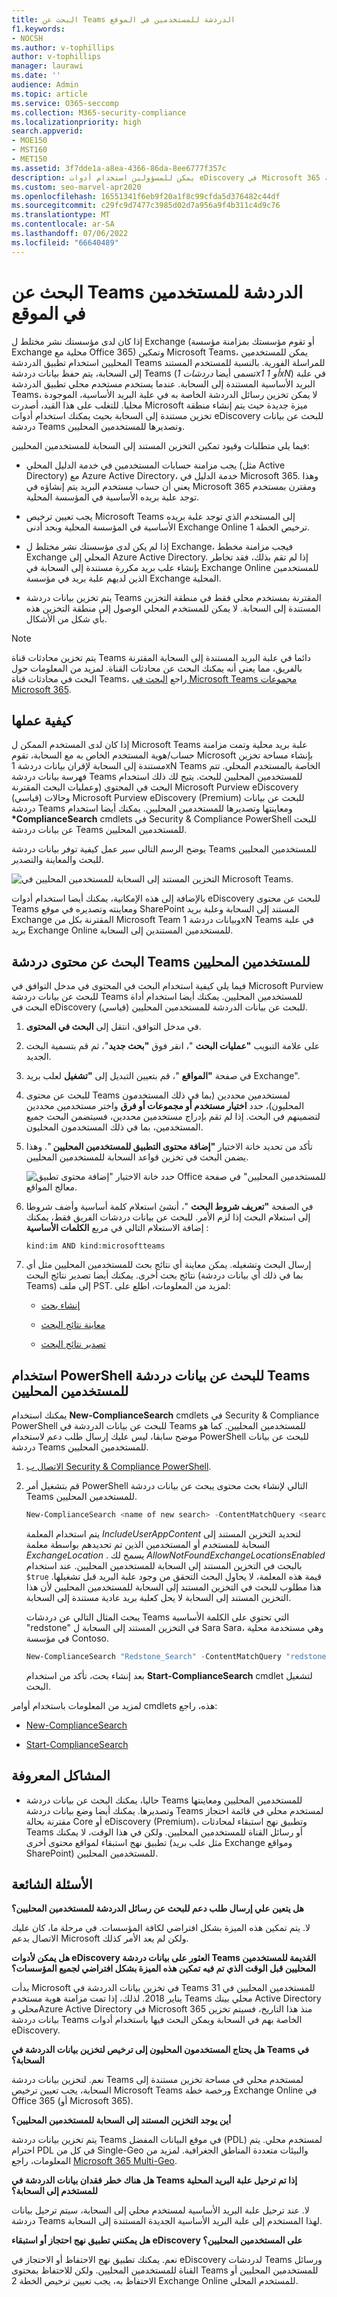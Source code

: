 ```yaml
---
title: البحث عن Teams الدردشة للمستخدمين في الموقع
f1.keywords:
- NOCSH
ms.author: v-tophillips
author: v-tophillips
manager: laurawi
ms.date: ''
audience: Admin
ms.topic: article
ms.service: O365-seccomp
ms.collection: M365-security-compliance
ms.localizationpriority: high
search.appverid:
- MOE150
- MST160
- MET150
ms.assetid: 3f7dde1a-a8ea-4366-86da-8ee6777f357c
description: يمكن للمسؤولين استخدام أدوات eDiscovery في Microsoft 365 للبحث عن بيانات دردشة Teams وتصديرها للمستخدمين المحليين في نشر Exchange المختلط.
ms.custom: seo-marvel-apr2020
ms.openlocfilehash: 16551341f6eb9f20a1f8c99cfda5d376482c44df
ms.sourcegitcommit: c29fc9d7477c3985d02d7a956a9f4b311c4d9c76
ms.translationtype: MT
ms.contentlocale: ar-SA
ms.lasthandoff: 07/06/2022
ms.locfileid: "66640489"
---
```

# <a name="search-for-teams-chat-data-for-on-premises-users"></a>البحث عن Teams الدردشة للمستخدمين في الموقع

إذا كان لدى مؤسستك نشر مختلط ل Exchange (أو تقوم مؤسستك بمزامنة مؤسسة Exchange محلية مع Office 365) وتمكين Microsoft Teams، يمكن للمستخدمين المحليين استخدام تطبيق الدردشة Teams للمراسلة الفورية. بالنسبة للمستخدم المستند إلى السحابة، يتم حفظ بيانات دردشة Teams (تسمى أيضا *دردشات 1x1 أو 1xN*) في علبة البريد الأساسية المستندة إلى السحابة. عندما يستخدم مستخدم محلي تطبيق الدردشة Teams، لا يمكن تخزين رسائل الدردشة الخاصة به في علبة البريد الأساسية، الموجودة محليا. للتغلب على هذا القيد، أصدرت Microsoft ميزة جديدة حيث يتم إنشاء منطقة تخزين مستندة إلى السحابة بحيث يمكنك استخدام أدوات eDiscovery للبحث عن بيانات دردشة Teams وتصديرها للمستخدمين المحليين.
  
فيما يلي متطلبات وقيود تمكين التخزين المستند إلى السحابة للمستخدمين المحليين:
  
- يجب مزامنة حسابات المستخدمين في خدمة الدليل المحلي (مثل Active Directory) مع Azure Active Directory، خدمة الدليل في Microsoft 365. وهذا يعني أن حساب مستخدم البريد يتم إنشاؤه في Microsoft 365 ومقترن بمستخدم توجد علبة بريده الأساسية في المؤسسة المحلية.

- يجب تعيين ترخيص Microsoft Teams إلى المستخدم الذي توجد علبة بريده الأساسية في المؤسسة المحلية وبحد أدنى Exchange Online ترخيص الخطة 1.

- إذا لم يكن لدى مؤسستك نشر مختلط ل Exchange، فيجب مزامنة مخطط Exchange المحلي إلى Azure Active Directory. إذا لم تقم بذلك، فقد تخاطر بإنشاء علب بريد مكررة مستندة إلى السحابة في Exchange Online للمستخدمين الذين لديهم علبة بريد في مؤسسة Exchange المحلية.

- يتم تخزين بيانات دردشة Teams المقترنة بمستخدم محلي فقط في منطقة التخزين المستندة إلى السحابة. لا يمكن للمستخدم المحلي الوصول إلى منطقة التخزين هذه بأي شكل من الأشكال.

> [!NOTE]
> يتم تخزين محادثات قناة Teams دائما في علبة البريد المستندة إلى السحابة المقترنة بالفريق، مما يعني أنه يمكنك البحث عن محادثات القناة. لمزيد من المعلومات حول البحث في محادثات قناة Teams، راجع [البحث في Microsoft Teams مجموعات Microsoft 365](content-search-reference.md#searching-microsoft-teams-and-microsoft-365-groups).
  
## <a name="how-it-works"></a>كيفية عملها

إذا كان لدى المستخدم الممكن ل Microsoft Teams علبة بريد محلية وتمت مزامنة حساب/هوية المستخدم الخاص به مع السحابة، تقوم Microsoft بإنشاء مساحة تخزين مستندة إلى السحابة لإقران بيانات دردشة 1xN Teams الخاصة بالمستخدم المحلي. تتم فهرسة بيانات دردشة Teams للمستخدمين المحليين للبحث. يتيح لك ذلك استخدام البحث في المحتوى (وعمليات البحث المقترنة Microsoft Purview eDiscovery (قياسي) وحالات Microsoft Purview eDiscovery (Premium) للبحث عن بيانات دردشة Teams ومعاينتها وتصديرها للمستخدمين المحليين. يمكنك أيضا استخدام **\*ComplianceSearch** cmdlets في Security & Compliance PowerShell للبحث عن بيانات دردشة Teams للمستخدمين المحليين.
  
يوضح الرسم التالي سير عمل كيفية توفر بيانات دردشة Teams للمستخدمين المحليين للبحث والمعاينة والتصدير.
  
![التخزين المستند إلى السحابة للمستخدمين المحليين في Microsoft Teams.](../media/EHAMShard1.png)
  
بالإضافة إلى هذه الإمكانية، يمكنك أيضا استخدام أدوات eDiscovery للبحث عن محتوى Teams ومعاينته وتصديره في موقع SharePoint المستند إلى السحابة وعلبة بريد Exchange المقترنة بكل من Microsoft Team وبيانات دردشة 1xN Teams في علبة بريد Exchange Online للمستخدمين المستندين إلى السحابة.

## <a name="searching-for-teams-chat-content-for-on-premises-users"></a>البحث عن محتوى دردشة Teams للمستخدمين المحليين

فيما يلي كيفية استخدام البحث في المحتوى في مدخل التوافق في Microsoft Purview للبحث عن بيانات دردشة Teams للمستخدمين المحليين. يمكنك أيضا استخدام أداة البحث في eDiscovery (قياسي) للبحث عن بيانات الدردشة للمستخدمين المحليين.
  
1. في مدخل التوافق، انتقل إلى **البحث في المحتوى**.

2. على علامة التبويب **"عمليات البحث** "، انقر فوق **"بحث جديد**"، ثم قم بتسمية البحث الجديد.

3. في صفحة **"المواقع** "، قم بتعيين التبديل إلى **"تشغيل** لعلب بريد Exchange".

4. للبحث عن محتوى Teams لمستخدمين محددين (بما في ذلك المستخدمون المحليون)، حدد **اختيار مستخدم أو مجموعات أو فرق** واختر مستخدمين محددين لتضمينهم في البحث. إذا لم تقم بإدراج مستخدمين محددين، فسيتضمن البحث جميع المستخدمين، بما في ذلك المستخدمون المحليون.

5. تأكد من تحديد خانة الاختيار **"إضافة محتوى التطبيق للمستخدمين المحليين** ". وهذا يضمن البحث في تخزين قواعد السحابة للمستخدمين المحليين.

    ![حدد خانة الاختيار "إضافة محتوى تطبيق Office للمستخدمين المحليين" في صفحة معالج المواقع.](../media/EHAMShardCheckBox.png)

6. في الصفحة **"تعريف شروط البحث** "، أنشئ استعلام كلمة أساسية وأضف شروطا إلى استعلام البحث إذا لزم الأمر. للبحث عن بيانات دردشات الفريق فقط، يمكنك إضافة الاستعلام التالي في مربع **الكلمات الأساسية** :

    ```text
    kind:im AND kind:microsoftteams
    ```

6. إرسال البحث وتشغيله. يمكن معاينة أي نتائج بحث للمستخدمين المحليين مثل أي نتائج بحث أخرى. يمكنك أيضا تصدير نتائج البحث (بما في ذلك أي بيانات دردشة Teams) إلى ملف PST. لمزيد من المعلومات، اطلع على:

    - [إنشاء بحث](content-search.md)

    - [معاينة نتائج البحث](preview-ediscovery-search-results.md)

    - [تصدير نتائج البحث](export-search-results.md)

## <a name="using-powershell-to-search-for-teams-chat-data-for-on-premises-users"></a>استخدام PowerShell للبحث عن بيانات دردشة Teams للمستخدمين المحليين

يمكنك استخدام **New-ComplianceSearch** cmdlets في Security & Compliance PowerShell للبحث عن بيانات الدردشة في Teams للمستخدمين المحليين. كما هو موضح سابقا، ليس عليك إرسال طلب دعم لاستخدام PowerShell للبحث عن بيانات دردشة Teams للمستخدمين المحليين.
  
1. [الاتصال ب Security & Compliance PowerShell](/powershell/exchange/connect-to-scc-powershell).

2. قم بتشغيل أمر PowerShell التالي لإنشاء بحث محتوى يبحث عن بيانات دردشة Teams للمستخدمين المحليين.

    ```powershell
    New-ComplianceSearch <name of new search> -ContentMatchQuery <search query> -ExchangeLocation <on-premises user> -IncludeUserAppContent $true -AllowNotFoundExchangeLocationsEnabled $true  
    ```

    يتم استخدام المعلمة *IncludeUserAppContent*  لتحديد التخزين المستند إلى السحابة للمستخدم أو المستخدمين الذين تم تحديدهم بواسطة معلمة  *ExchangeLocation*  . يسمح لك *AllowNotFoundExchangeLocationsEnabled*  بالبحث في التخزين المستند إلى السحابة للمستخدمين المحليين. عند استخدام `$true` قيمة هذه المعلمة، لا يحاول البحث التحقق من وجود علبة البريد قبل تشغيلها. هذا مطلوب للبحث في التخزين المستند إلى السحابة للمستخدمين المحليين لأن هذا التخزين المستند إلى السحابة لا يحل كعلبة بريد عادية مستندة إلى السحابة.

    يبحث المثال التالي عن دردشات Teams التي تحتوي على الكلمة الأساسية "redstone" في التخزين المستند إلى السحابة ل Sara Sara، وهي مستخدمة محلية في مؤسسة Contoso.
  
    ```powershell
    New-ComplianceSearch "Redstone_Search" -ContentMatchQuery "redstone AND (kind:im AND kind:microsoftteams)" -ExchangeLocation sarad@contoso.com -IncludeUserAppContent $true -AllowNotFoundExchangeLocationsEnabled $true  
    ```

   بعد إنشاء بحث، تأكد من استخدام **Start-ComplianceSearch** cmdlet لتشغيل البحث.
  
لمزيد من المعلومات باستخدام أوامر cmdlets هذه، راجع:
  
- [New-ComplianceSearch](/powershell/module/exchange/new-compliancesearch)

- [Start-ComplianceSearch](/powershell/module/exchange/start-compliancesearch)

## <a name="known-issues"></a>المشاكل المعروفة

- حاليا، يمكنك البحث عن بيانات دردشة Teams للمستخدمين المحليين ومعاينتها وتصديرها. يمكنك أيضا وضع بيانات دردشة Teams لمستخدم محلي في قائمة احتجاز مقترنة بحالة Core أو eDiscovery (Premium)، وتطبيق نهج استبقاء لمحادثات Teams أو رسائل القناة للمستخدمين المحليين. ولكن في هذا الوقت، لا يمكنك تطبيق نهج استبقاء لمواقع محتوى أخرى (مثل علب بريد Exchange ومواقع SharePoint) للمستخدمين المحليين.

## <a name="frequently-asked-questions"></a>الأسئلة الشائعة

**هل يتعين علي إرسال طلب دعم للبحث عن رسائل الدردشة للمستخدمين المحليين؟**

لا. يتم تمكين هذه الميزة بشكل افتراضي لكافة المؤسسات. في مرحلة ما، كان عليك الاتصال بدعم Microsoft ولكن لم يعد الأمر كذلك.
  
 **هل يمكن لأدوات eDiscovery العثور على بيانات دردشة Teams القديمة للمستخدمين المحليين قبل الوقت الذي تم فيه تمكين هذه الميزة بشكل افتراضي لجميع المؤسسات؟**
  
بدأت Microsoft في تخزين بيانات الدردشة في Teams للمستخدمين المحليين في 31 يناير 2018. لذلك، إذا تمت مزامنة هوية مستخدم Teams محلي بينك Active Directory محلي وAzure Active Directory في Microsoft 365 منذ هذا التاريخ، فسيتم تخزين بيانات دردشة Teams الخاصة بهم في السحابة ويمكن البحث فيها باستخدام أدوات eDiscovery.

 **هل يحتاج المستخدمون المحليون إلى ترخيص لتخزين بيانات الدردشة في Teams في السحابة؟**
  
نعم. لتخزين بيانات دردشة Teams لمستخدم محلي في مساحة تخزين مستندة إلى السحابة، يجب تعيين ترخيص Microsoft Teams ورخصة خطة Exchange Online في Office 365 (أو Microsoft 365).

**أين يوجد التخزين المستند إلى السحابة للمستخدمين المحليين؟**
  
يتم تخزين بيانات دردشة Teams في موقع البيانات المفضل (PDL) لمستخدم محلي. يتم احترام PDL في كل من Single-Geo والبيئات متعددة المناطق الجغرافية. لمزيد من المعلومات، راجع [Microsoft 365 Multi-Geo](../enterprise/microsoft-365-multi-geo.md).

**هل هناك خطر فقدان بيانات الدردشة في Teams إذا تم ترحيل علبة البريد المحلية للمستخدم إلى السحابة؟**
  
لا. عند ترحيل علبة البريد الأساسية لمستخدم محلي إلى السحابة، سيتم ترحيل بيانات دردشة Teams لهذا المستخدم إلى علبة البريد الأساسية الجديدة المستندة إلى السحابة.
  
 **هل يمكنني تطبيق نهج احتجاز أو استبقاء eDiscovery على المستخدمين المحليين؟**
  
نعم. يمكنك تطبيق نهج الاحتفاظ أو الاحتجاز في eDiscovery لدردشات Teams ورسائل القناة للمستخدمين المحليين. ولكن للاحتفاظ بمحتوى Teams للمستخدمين المحليين أو الاحتفاظ به، يجب تعيين ترخيص الخطة 2 Exchange Online للمستخدم المحلي.
